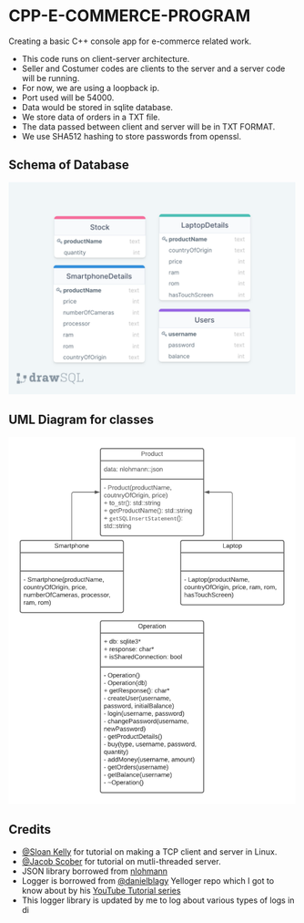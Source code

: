 # CPP-E-COMMERCE-PROGRAM

Creating a basic C++ console app for e-commerce related work.

- This code runs on client-server architecture.
- Seller and Costumer codes are clients to the server and a server code will be running.
- For now, we are using a loopback ip. 
- Port used will be 54000.
- Data would be stored in sqlite database.
- We store data of orders in a TXT file.
- The data passed between client and server will be in TXT FORMAT.
- We use SHA512 hashing to store passwords from openssl.

## Schema of Database

<img src="img/drawSQL-export-2022-01-19_17 09.png">

## UML Diagram for classes

<img src = "img/Class Diagram.png">

## Credits

- [@Sloan Kelly](https://www.youtube.com/channel/UC4LMPKWdhfFlJrJ1BHmRhMQ) for tutorial on making a TCP client and server in Linux.
- [@Jacob Scober](https://www.youtube.com/channel/UCwd5VFu4KoJNjkWJZMFJGHQ) for tutorial on mutli-threaded server.
- JSON library borrowed from [nlohmann](https://github.com/nlohmann/json)
- Logger is borrowed from [@danielblagy](https://github.com/danielblagy/Yelloger) Yelloger repo which I got to know about by his [YouTube Tutorial series](https://www.youtube.com/watch?v=1rnmYBSppYY&list=PL5Lk2LPoiyAKcw7T-_FB_4BNrWkxfwnus)
- This logger library is updated by me to log about various types of logs in di